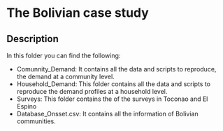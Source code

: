 # The Bolivian case study

## Description

In this folder you can find the following:


- Comunnity_Demand: It contains all the data and scripts to reproduce, the demand at a community level.
- Household_Demand: This folder contains all the data and scripts to reproduce the demand profiles at a household level.
- Surveys: This folder contains the of the surveys in Toconao and El Espino
- Database_Onsset.csv: It contains all the information of Bolivian communities.
